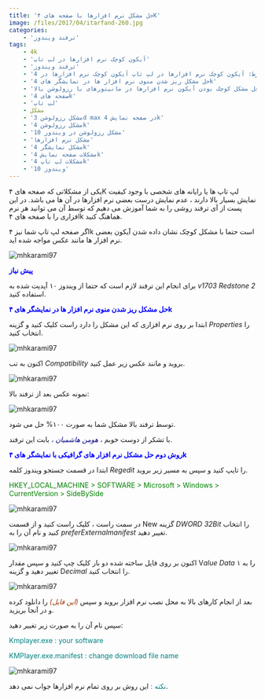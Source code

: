 ```yaml
---
title: 'حل مشکل نرم افزارها با صفحه های ۴K'
image: /files/2017/04/itarfand-260.jpg
categories:
    - 'ترفند ویندوز'
tags:
    - 4k
    - 'آیکون کوچک نرم افزارها در لپ تاپ'
    - 'ترفند ویندوز'
    - 'حذف شرط: آیکون کوچک نرم افزارها در لپ تاپ آیکون کوچک نرم افزارها در 4k'
    - 'حل مشکل ریز شدن منوی نرم افزار ها در نمایشگر های 4k'
    - 'حل مشکل کوچک بودن آیکون نرم افزارها در مانیتورهای با رزولوشن بالا'
    - 'صفحه های 4k'
    - 'لپ تاپ'
    - مشکل
    - 'مشکل رزولوشن 3d max در صفحه نمایش 4k'
    - 'مشکل رزولوشن 4k'
    - 'مشکل رزولوشن در ویندوز 10'
    - 'مشکل نرم افزارها'
    - 'مشکل نمایشگر 4k'
    - 'مشکلات صفحه نمایش 4k'
    - 'مشکلات لپ تاپ 4k'
    - 'ویندوز 10'
---
```


یکی از مشکلاتی که صفحه های ۴K لپ تاپ ها یا رایانه های شخصی با وجود کیفیت نمایش بسیار بالا دارند ، عدم نمایش درست بعضی نرم افزارها در آن ها می باشد. در این پست از آی ترفند روشی را به شما آموزش می دهیم که توسط آن می توانید هر نرم افزاری را با صفحه های ۴k هماهنگ کنید.

اگر صفحه لپ تاپ شما نیز ۴k است حتما با مشکل کوچک نشان داده شدن آیکون بعضی نرم افزار ها مانند عکس مواجه شده اید.

![mhkarami97](/files/2017/04/itarfand-256.jpg)  

<span style="color: #0000ff;">**پیش نیاز**</span>

برای انجام این ترفند لازم است که حتما از ویندوز ۱۰ آپدیت شده به *v1703 Redstone 2* استفاده کنید.

<span style="color: #0000ff;">**حل مشکل ریز شدن منوی نرم افزار ها در نمایشگر های ۴k**</span>

ابتدا بر روی نرم افزاری که این مشکل را دارد راست کلیک کنید و گزینه *Properties* را انتخاب کنید.

![mhkarami97](/files/2017/04/itarfand-257.jpg)  

اکنون به تب *Compatibility* بروید و مانند عکس زیر عمل کنید.

![mhkarami97](/files/2017/04/itarfand-258.jpg)  

نمونه عکس بعد از ترفند بالا:

![mhkarami97](/files/2017/04/itarfand-259.jpg)  

توسط ترفند بالا مشکل شما به صورت ۱۰۰% حل می شود.

با تشکر از دوست خوبم *<span style="color: #000080;">، هومن هاشمیان ،</span>* بابت این ترفند.

<span style="color: #0000ff;">**روش دوم حل مشکل نرم افزار های گرافیکی با نمایشگر های ۴k**</span>

ابتدا در قسمت جستجو ویندوز کلمه *Regedit* را تایپ کنید و سپس به مسیر زیر بروید.

<span style="color: #008000;">HKEY\_LOCAL\_MACHINE &gt; SOFTWARE &gt; Microsoft &gt; Windows &gt; CurrentVersion &gt; SideBySide</span>

![mhkarami97](/files/2017/04/itarfand-276.jpg)  

در سمت راست ، کلیک راست کنید و از قسمت New گزینه *DWORD 32Bit* را انتخاب کنید و نام آن را به *preferExternalmanifest* تغییر دهید.

![mhkarami97](/files/2017/04/itarfand-277.jpg)  

اکنون بر روی فایل ساخته شده دو بار کلیک چپ کنید و سپس مقدار V*alue Data* را به ۱ تغییر دهید و گزینه D*ecimal* را انتخاب کنید.

![mhkarami97](/files/2017/04/itarfand-278.jpg)  

بعد از انجام کارهای بالا به محل نصب نرم افزار بروید و سپس *<span style="color: #993300;">(این فایل)</span>* را دانلود کرده و در آنجا بریزید.

سپس نام آن را به صورت زیر تغییر دهید:

<span style="color: #008080;">Kmplayer.exe : your software</span>

<span style="color: #008080;">KMPlayer.exe.manifest : change download file name</span>

![mhkarami97](/files/2017/04/itarfand-279.jpg)  

<span style="color: #008080;">نکته :</span> این روش بر روی تمام نرم افزارها جواب نمی دهد.